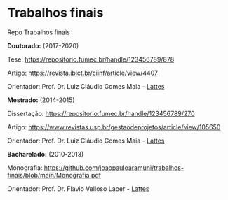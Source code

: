 # Trabalhos finais
Repo Trabalhos finais

**Doutorado:** (2017-2020)

Tese:
https://repositorio.fumec.br/handle/123456789/878

Artigo:
https://revista.ibict.br/ciinf/article/view/4407

Orientador:
Prof. Dr. Luiz Cláudio Gomes Maia - <a href="http://lattes.cnpq.br/6502942873335887" target="_blank">Lattes</a>

**Mestrado:** (2014-2015)

Dissertação:
https://repositorio.fumec.br/handle/123456789/270

Artigo:
https://www.revistas.usp.br/gestaodeprojetos/article/view/105650

Orientador:
Prof. Dr. Luiz Cláudio Gomes Maia - <a href="http://lattes.cnpq.br/6502942873335887" target="_blank">Lattes</a>


**Bacharelado:** (2010-2013)

Monografia:
https://github.com/joaopauloaramuni/trabalhos-finais/blob/main/Monografia.pdf

Orientador:
Prof. Dr. Flávio Velloso Laper - <a href="http://lattes.cnpq.br/7122929836289475" target="_blank">Lattes</a>
